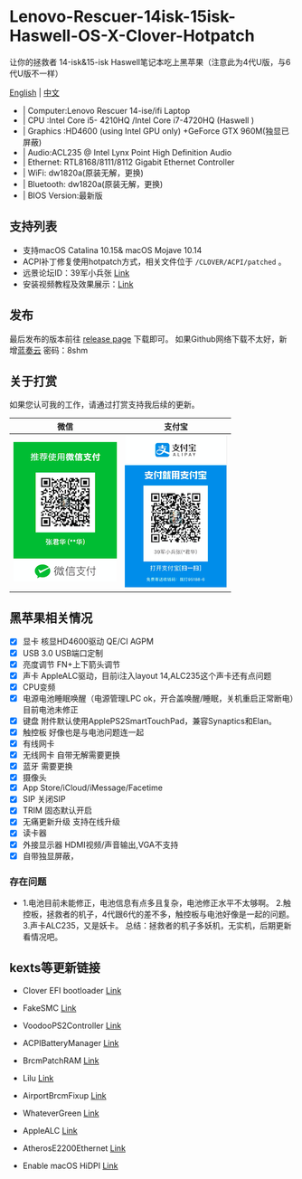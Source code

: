 # Lenovo-Rescuer-14isk-15isk-Haswell-OS-X-Clover-Hotpatch
让你的拯救者 14-isk&15-isk Haswell笔记本吃上黑苹果（注意此为4代U版，与6代U版不一样）

[English](README-EN.md) | [中文](README.md)

* | Computer:Lenovo Rescuer 14-ise/ifi Laptop
* | CPU :Intel Core i5- 4210HQ /Intel Core i7-4720HQ  (Haswell  )
* | Graphics :HD4600 (using Intel GPU only) +GeForce GTX 960M(独显已屏蔽)
* | Audio:ACL235 @ Intel Lynx Point High Definition Audio
* | Ethernet: RTL8168/8111/8112 Gigabit Ethernet Controller
* | WiFi: dw1820a(原装无解，更换) 
* | Bluetooth: dw1820a(原装无解，更换)          
* | BIOS Version:最新版

## 支持列表

* 支持macOS Catalina 10.15& macOS Mojave 10.14
* ACPI补丁修复使用hotpatch方式，相关文件位于 `/CLOVER/ACPI/patched` 。
* 远景论坛ID：39军小兵张 [Link](http://i.pcbeta.com/space-uid-4472739.html)
* 安装视频教程及效果展示：[Link](https://space.bilibili.com/414418614/video) 

## 发布

最后发布的版本前往 [release page](https://github.com/Z39/Lenovo-Rescuer-14isk-15isk-Haswell-OS-X-Clover-Hotpatch/releases) 下载即可。
如果Github网络下载不太好，新增[蓝奏云](https://www.lanzous.com/b616223)  密码：8shm

## 关于打赏

如果您认可我的工作，请通过打赏支持我后续的更新。

|                                 微信                                           |                         支付宝                                       |
| ---------------------------------------------------------- | ---------------------------------------------------- |
| ![微信打赏](微信打赏.png)                                         | ![支付宝打赏](支付宝打赏.png)                           |

## 黑苹果相关情况
- [x] 显卡 核显HD4600驱动 QE/CI AGPM
- [x]  USB 3.0 USB端口定制 
- [x]  亮度调节 FN+上下箭头调节
- [x]  声卡 AppleALC驱动，目前i注入layout 14,ALC235这个声卡还有点问题
- [x]  CPU变频  
- [x]  电源电池睡眠唤醒（电源管理LPC ok，开合盖唤醒/睡眠，关机重启正常断电）目前电池未修正
- [x]  键盘 附件默认使用ApplePS2SmartTouchPad，兼容Synaptics和Elan。
- [x]  触控板 好像也是与电池问题连一起
- [x] 有线网卡
- [x]  无线网卡 自带无解需要更换
- [x]  蓝牙 需要更换
- [x]  摄像头
- [x]  App Store/iCloud/iMessage/Facetime
- [x]  SIP 关闭SIP
- [x]  TRIM 固态默认开启
- [x]  无痛更新升级 支持在线升级
- [x]  读卡器
- [x] 外接显示器 HDMI视频/声音输出,VGA不支持
- [x]  自带独显屏蔽，

### 存在问题
* 1.电池目前未能修正，电池信息有点多且复杂，电池修正水平不太够啊。 2.触控板，拯救者的机子，4代跟6代的差不多，触控板与电池好像是一起的问题。3.声卡ALC235，又是妖卡。
总结：拯救者的机子多妖机，无实机，后期更新看情况吧。
## kexts等更新链接

- Clover EFI bootloader [Link](https://github.com/Dids/clover-builder/releases)

- FakeSMC [Link](https://bitbucket.org/RehabMan/os-x-fakesmc-kozlek/downloads/)

- VoodooPS2Controller [Link](https://bitbucket.org/RehabMan/os-x-acpi-battery-driver/)

- ACPIBatteryManager [Link](https://bitbucket.org/RehabMan/os-x-acpi-battery-driver/)

- BrcmPatchRAM [Link](https://bitbucket.org/RehabMan/os-x-brcmpatchram/downloads/)

- Lilu [Link](https://github.com/acidanthera/Lilu)

- AirportBrcmFixup [Link](https://github.com/acidanthera/AirportBrcmFixup)

- WhateverGreen [Link](https://github.com/acidanthera/WhateverGreen)

- AppleALC [Link](https://github.com/acidanthera/AppleALC)

- AtherosE2200Ethernet [Link](https://github.com/Mieze/AtherosE2200Ethernet)

- Enable macOS HiDPI [Link](https://github.com/xzhih/one-key-hidpi)


